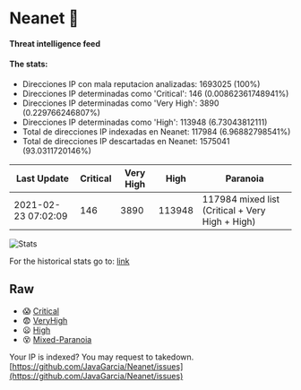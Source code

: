 # Neanet :hocho:
#### Threat intelligence feed
#### The stats:

- Direcciones IP con mala reputacion analizadas: 1693025 (100%)
- Direcciones IP determinadas como 'Critical':  146 (0.00862361748941%)
- Direcciones IP determinadas como 'Very High':  3890 (0.229766246807%)
- Direcciones IP determinadas como 'High':  113948 (6.73043812111)
- Total de direcciones IP indexadas en Neanet:  117984 (6.96882798541%)
- Total de direcciones IP descartadas en Neanet:  1575041 (93.0311720146%)

| Last Update | Critical | Very High | High | Paranoia |
| --- | --- | --- | --- | --- |
| 2021-02-23 07:02:09 | 146 | 3890 | 113948 | 117984 mixed list (Critical + Very High + High)|

![Stats](https://docs.google.com/spreadsheets/d/e/2PACX-1vSnaNMIXVabIpDJjufMlzH7poXnshF3mgd8Is1g9ytUEzVsP5my4Trn8f-xkoLLQ38xpL3HtmUexLo6/pubchart?oid=501124687&format=image)

For the historical stats go to: [link](/stats.csv)
## Raw
- :scream: [Critical](https://raw.githubusercontent.com/JavaGarcia/Neanet/master/blacklists/neanet_critical.txt)
- :fearful: [VeryHigh](https://raw.githubusercontent.com/JavaGarcia/Neanet/master/blacklists/neanet_veryHigh.txtt)
- :frowning: [High](https://raw.githubusercontent.com/JavaGarcia/Neanet/master/blacklists/neanet_high.txt)
- :dizzy_face: [Mixed-Paranoia](https://raw.githubusercontent.com/JavaGarcia/Neanet/master/blacklists/neanet_all.txt)


Your IP is indexed? You may request to takedown. [https://github.com/JavaGarcia/Neanet/issues](https://github.com/JavaGarcia/Neanet/issues)















































































































































































































































































































































































































































































































































































































































































































































































































































































































































































































































































































































































































































































































































































































































































































































































































































































































































































































































































































































































































































































































































































































































































































































































































































































































































































































































































































































































































































































































































































































































































































































































































































































































































































































































































































































































































































































































































































































































































































































































































































































































































































































































































































































































































































































































































































